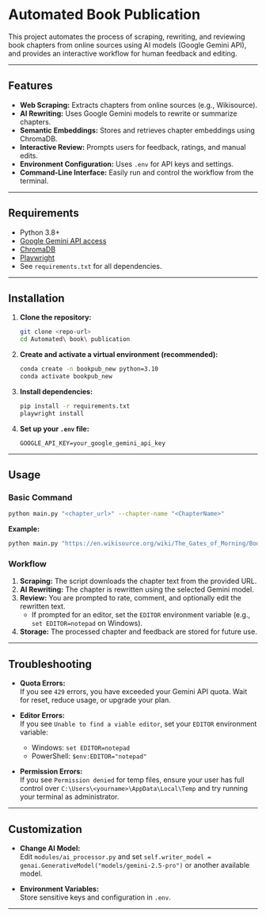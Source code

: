 # Automated Book Publication

This project automates the process of scraping, rewriting, and reviewing book chapters from online sources using AI models (Google Gemini API), and provides an interactive workflow for human feedback and editing.

---

## Features

- **Web Scraping:** Extracts chapters from online sources (e.g., Wikisource).
- **AI Rewriting:** Uses Google Gemini models to rewrite or summarize chapters.
- **Semantic Embeddings:** Stores and retrieves chapter embeddings using ChromaDB.
- **Interactive Review:** Prompts users for feedback, ratings, and manual edits.
- **Environment Configuration:** Uses `.env` for API keys and settings.
- **Command-Line Interface:** Easily run and control the workflow from the terminal.

---

## Requirements

- Python 3.8+
- [Google Gemini API access](https://ai.google.dev/)
- [ChromaDB](https://docs.trychroma.com/)
- [Playwright](https://playwright.dev/python/)
- See `requirements.txt` for all dependencies.

---

## Installation

1. **Clone the repository:**
   ```sh
   git clone <repo-url>
   cd Automated\ book\ publication
   ```

2. **Create and activate a virtual environment (recommended):**
   ```sh
   conda create -n bookpub_new python=3.10
   conda activate bookpub_new
   ```

3. **Install dependencies:**
   ```sh
   pip install -r requirements.txt
   playwright install
   ```

4. **Set up your `.env` file:**
   ```
   GOOGLE_API_KEY=your_google_gemini_api_key
   ```

---

## Usage

### Basic Command

```sh
python main.py "<chapter_url>" --chapter-name "<ChapterName>"
```

**Example:**
```sh
python main.py "https://en.wikisource.org/wiki/The_Gates_of_Morning/Book_1/Chapter_1" --chapter-name "Chapter1"
```

### Workflow

1. **Scraping:** The script downloads the chapter text from the provided URL.
2. **AI Rewriting:** The chapter is rewritten using the selected Gemini model.
3. **Review:** You are prompted to rate, comment, and optionally edit the rewritten text.
   - If prompted for an editor, set the `EDITOR` environment variable (e.g., `set EDITOR=notepad` on Windows).
4. **Storage:** The processed chapter and feedback are stored for future use.

---

## Troubleshooting

- **Quota Errors:**  
  If you see `429` errors, you have exceeded your Gemini API quota. Wait for reset, reduce usage, or upgrade your plan.

- **Editor Errors:**  
  If you see `Unable to find a viable editor`, set your `EDITOR` environment variable:
  - Windows: `set EDITOR=notepad`
  - PowerShell: `$env:EDITOR="notepad"`

- **Permission Errors:**  
  If you see `Permission denied` for temp files, ensure your user has full control over `C:\Users\<yourname>\AppData\Local\Temp` and try running your terminal as administrator.

---

## Customization

- **Change AI Model:**  
  Edit `modules/ai_processor.py` and set `self.writer_model = genai.GenerativeModel("models/gemini-2.5-pro")` or another available model.

- **Environment Variables:**  
  Store sensitive keys and configuration in `.env`.

---


